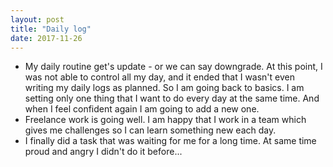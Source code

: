```yaml
---
layout: post
title: "Daily log"
date: 2017-11-26
---
```


* My daily routine get's update - or we can say downgrade. At this point, I was not able to control all my day, and it ended that I wasn't even writing my daily logs as planned. So I am going back to basics. I am setting only one thing that I want to do every day at the same time. And when I feel confident again I am going to add a new one.
* Freelance work is going well. I am happy that I work in a team which gives me challenges so I can learn something new each day.
* I finally did a task that was waiting for me for a long time. At same time proud and angry I didn't do it before...